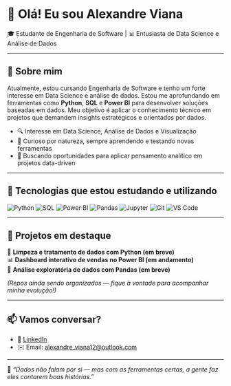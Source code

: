 # 👋 Olá! Eu sou Alexandre Viana

🎓 Estudante de Engenharia de Software | 📊 Entusiasta de Data Science e Análise de Dados

---

## 🚀 Sobre mim

Atualmente, estou cursando Engenharia de Software e tenho um forte interesse em Data Science e análise de dados. Estou me aprofundando em ferramentas como **Python**, **SQL** e **Power BI** para desenvolver soluções baseadas em dados. Meu objetivo é aplicar o conhecimento técnico em projetos que demandem insights estratégicos e orientados por dados.

- 🔍 Interesse em Data Science, Análise de Dados e Visualização
- 🧠 Curioso por natureza, sempre aprendendo e testando novas ferramentas
- 🎯 Buscando oportunidades para aplicar pensamento analítico em projetos data-driven

---

## 🧰 Tecnologias que estou estudando e utilizando

![Python](https://img.shields.io/badge/-Python-3776AB?logo=python&logoColor=white)
![SQL](https://img.shields.io/badge/-SQL-4479A1?logo=postgresql&logoColor=white)
![Power BI](https://img.shields.io/badge/-Power%20BI-F2C811?logo=powerbi&logoColor=black)
![Pandas](https://img.shields.io/badge/-Pandas-150458?logo=pandas&logoColor=white)
![Jupyter](https://img.shields.io/badge/-Jupyter-F37626?logo=jupyter&logoColor=white)
![Git](https://img.shields.io/badge/-Git-F05032?logo=git&logoColor=white)
![VS Code](https://img.shields.io/badge/-VS%20Code-007ACC?logo=visual-studio-code&logoColor=white)

---

## 📂 Projetos em destaque

🧹 **Limpeza e tratamento de dados com Python (em breve)**  
📊 **Dashboard interativo de vendas no Power BI (em andamento)**  
📁 **Análise exploratória de dados com Pandas (em breve)**

_(Repos ainda sendo organizados — fique à vontade para acompanhar minha evolução!)_

---

## 📫 Vamos conversar?

- 💼 [LinkedIn](https://www.linkedin.com/in/alexandre-viana-a9a02689/)
- ✉️ Email: alexandre_viana12@outlook.com

---

📌 *“Dados não falam por si — mas com as ferramentas certas, a gente faz eles contarem boas histórias.”*
